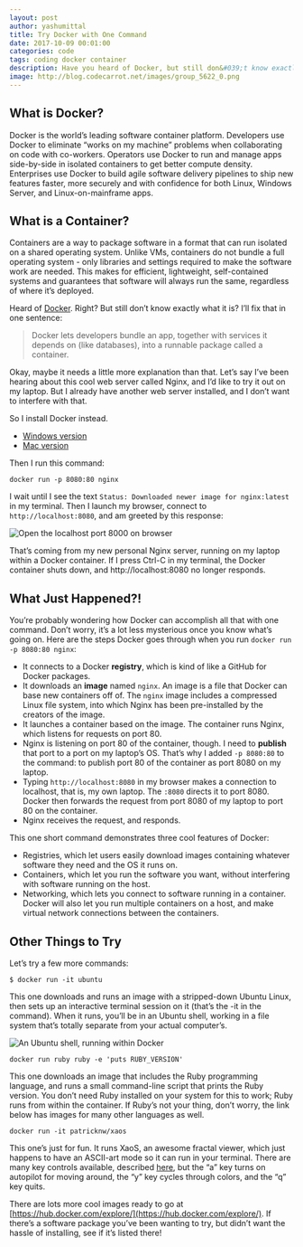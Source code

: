 ```yaml
---
layout: post
author: yashumittal
title: Try Docker with One Command
date: 2017-10-09 00:01:00
categories: code
tags: coding docker container
description: Have you heard of Docker, but still don&#039;t know exactly what it is? Let's fix that. Docker is the world’s leading software container platform.
image: http://blog.codecarrot.net/images/group_5622_0.png
---
```


## What is Docker?

Docker is the world’s leading software container platform. Developers use Docker to eliminate “works on my machine” problems when collaborating on code with co-workers. Operators use Docker to run and manage apps side-by-side in isolated containers to get better compute density. Enterprises use Docker to build agile software delivery pipelines to ship new features faster, more securely and with confidence for both Linux, Windows Server, and Linux-on-mainframe apps.

## What is a Container?

Containers are a way to package software in a format that can run isolated on a shared operating system. Unlike VMs, containers do not bundle a full operating system - only libraries and settings required to make the software work are needed. This makes for efficient, lightweight, self-contained systems and guarantees that software will always run the same, regardless of where it’s deployed.

Heard of [Docker](https://www.docker.com/). Right? But still don’t know exactly what it is? I’ll fix that in one sentence:

<blockquote>
Docker lets developers bundle an app, together with services it depends on (like databases), into a runnable package called a container.
</blockquote>

Okay, maybe it needs a little more explanation than that. Let’s say I’ve been hearing about this cool web server called Nginx, and I’d like to try it out on my laptop. But I already have another web server installed, and I don’t want to interfere with that.

So I install Docker instead.

* [Windows version](https://www.docker.com/docker-windows)
* [Mac version](https://www.docker.com/docker-mac)

Then I run this command:

```
docker run -p 8080:80 nginx
```

I wait until I see the text `Status: Downloaded newer image for nginx:latest` in my terminal. Then I launch my browser, connect to `http://localhost:8080`, and am greeted by this response:

![Open the localhost port 8000 on browser](http://blog.codecarrot.net/images/docker_nginx.png)

That’s coming from my new personal Nginx server, running on my laptop within a Docker container. If I press Ctrl-C in my terminal, the Docker container shuts down, and http://localhost:8080 no longer responds.

## What Just Happened?!

You’re probably wondering how Docker can accomplish all that with one command. Don’t worry, it’s a lot less mysterious once you know what’s going on. Here are the steps Docker goes through when you run `docker run -p 8080:80 nginx`:

* It connects to a Docker **registry**, which is kind of like a GitHub for Docker packages.
* It downloads an **image** named `nginx`. An image is a file that Docker can base new containers off of. The `nginx` image includes a compressed Linux file system, into which Nginx has been pre-installed by the creators of the image.
* It launches a container based on the image. The container runs Nginx, which listens for requests on port 80.
* Nginx is listening on port 80 of the container, though. I need to **publish** that port to a port on my laptop’s OS. That’s why I added `-p 8080:80` to the command: to publish port 80 of the container as port 8080 on my laptop.
* Typing `http://localhost:8080` in my browser makes a connection to localhost, that is, my own laptop. The `:8080` directs it to port 8080. Docker then forwards the request from port 8080 of my laptop to port 80 on the container.
* Nginx receives the request, and responds.

This one short command demonstrates three cool features of Docker:

* Registries, which let users easily download images containing whatever software they need and the OS it runs on.
* Containers, which let you run the software you want, without interfering with software running on the host.
* Networking, which lets you connect to software running in a container. Docker will also let you run multiple containers on a host, and make virtual network connections between the containers.

## Other Things to Try

Let’s try a few more commands:

```
$ docker run -it ubuntu
```

This one downloads and runs an image with a stripped-down Ubuntu Linux, then sets up an interactive terminal session on it (that’s the -it in the command). When it runs, you’ll be in an Ubuntu shell, working in a file system that’s totally separate from your actual computer’s.

![An Ubuntu shell, running within Docker](http://blog.codecarrot.net/images/docker_ubuntu.png)

```
docker run ruby ruby -e 'puts RUBY_VERSION'
```

This one downloads an image that includes the Ruby programming language, and runs a small command-line script that prints the Ruby version. You don’t need Ruby installed on your system for this to work; Ruby runs from within the container. If Ruby’s not your thing, don’t worry, the link below has images for many other languages as well.

```
docker run -it patricknw/xaos
```

This one’s just for fun. It runs XaoS, an awesome fractal viewer, which just happens to have an ASCII-art mode so it can run in your terminal. There are many key controls available, described [here](https://hub.docker.com/r/patricknw/xaos/), but the “a” key turns on autopilot for moving around, the “y” key cycles through colors, and the “q” key quits.

There are lots more cool images ready to go at [https://hub.docker.com/explore/](https://hub.docker.com/explore/). If there’s a software package you’ve been wanting to try, but didn’t want the hassle of installing, see if it’s listed there!
